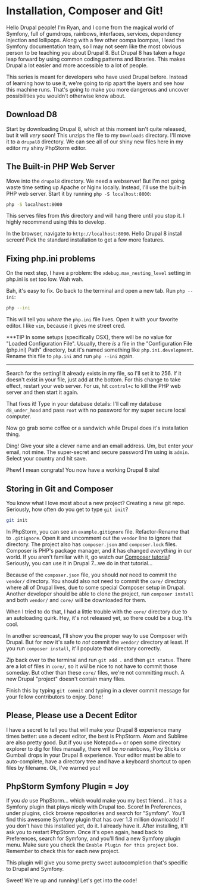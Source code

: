 # Installation, Composer and Git!

Hello Drupal people! I'm Ryan, and I come from the magical world of Symfony, full
of gumdrops, rainbows, interfaces, services, dependency injection and lollipops.
Along with a few other oompa loompas, I lead the Symfony documentation team, so I
may not seem like the most obvious person to be teaching you about Drupal 8. But
Drupal 8 has taken a *huge* leap forward by using common coding patterns and libraries.
This makes Drupal a lot easier and more accessible to a lot of people.

This series is meant for developers who have used Drupal before. Instead of learning
how to use it, we're going to rip apart the layers and see how this machine runs.
That's going to make you more dangerous and uncover possibilities you wouldn't otherwise
know about.

## Download D8

Start by downloading Drupal 8, which at this moment isn't quite released, but it will
*very* soon! This unzips the file to my `Downloads` directory. I'll move it to a
`drupal8` directory. We can see all of our shiny new files here in my editor my shiny
PhpStorm editor.

## The Built-in PHP Web Server

Move into the `drupal8` directory. We need a webserver! But I'm not going waste time
setting up Apache or Nginx locally. Instead, I'll use the built-in PHP web server.
Start it by running `php -S localhost:8000`:

```bash
php -S localhost:8000
```

This serves files from *this* directory
and will hang there until you stop it. I highly recommend using this to develop.

In the browser, navigate to `http://localhost:8000`. Hello Drupal 8 install screen!
Pick the standard installation to get a few more features.

## Fixing php.ini problems

On the next step, I have a problem: the `xdebug.max_nesting_level` setting in php.ini
is set too low. Wah wah.

Bah, it's easy to fix. Go back to the terminal and open a new tab. Run `php --ini`:

```bash
php --ini
```

This will tell you *where* the `php.ini` file lives. Open it with your favorite editor.
I like `vim`, because it gives me street cred.

***TIP
In some setups (specifically OSX), there will be *no* value for "Loaded Configuration File".
Usually, there *is* a file in the "Configuration File (php.ini) Path" directory,
but it's named something like `php.ini.development`. Rename this file to `php.ini`
and run `php --ini` again.
***

Search for the setting! It already exists in my file, so I'll set it to 256. If it
doesn't exist in your file, just add at the bottom. For this change to take effect,
restart your web server. For us, hit `control+c` to kill the PHP web server and then
start it again.

That fixes it! Type in your database details: I'll call my database `d8_under_hood`
and pass `root` with no password for my super secure local computer.

Now go grab some coffee or a sandwich while Drupal does it's installation thing. 

Ding! Give your site a clever name and an email address. Um, but enter *your* email,
not mine. The super-secret and secure password I'm using is `admin`. Select your country
and hit save.

Phew! I mean congrats! You now have a working Drupal 8 site!

## Storing in Git and Composer

You know what I love most about a new project? Creating a new git repo. Seriously,
how often do you get to type `git init`?

```bash
git init
```

In PhpStorm, you can see an `example.gitignore` file. Refactor-Rename that to `.gitignore`.
Open it and uncomment out the `vendor` line to ignore that directory. The project
also has `composer.json` and `composer.lock` files. Composer is PHP's package manager,
and it has changed *everything* in our world. If you aren't familiar with it, go
watch our [Composer tutorial](http://knpuniversity.com/screencast/composer)!
Seriously, you can use it in Drupal 7...we do in that tutorial...

Because of the `composer.json` file, you should *not* need to commit the `vendor/`
directory. You should also not need to commit the `core/` directory where all of
Drupal lives, due to some special Composer setup in Drupal. Another developer should
be able to clone the project, run `composer install` and both `vendor/` and `core/`
will be downloaded for them.

When I tried to do that, I had a little trouble with the `core/` directory due to
an autoloading quirk. Hey, it's not released yet, so there could be a bug. It's cool.

In another screencast, I'll show you the proper way to use Composer with Drupal.
But for now it's safe to *not* commit the `vendor/` directory at least. If you run
`composer install`, it'll populate that directory correctly.

Zip back over to the terminal and run `git add .` and then `git status`. There are
a lot of files in `core/`, so it *will* be nice to not have to commit those someday.
But other than these `core/` files, we're not committing much. A new Drupal "project"
doesn't contain many files.

Finish this by typing `git commit` and typing in a clever commit message for your
fellow contributors to enjoy. Done!

## Please, Please use a Decent Editor

I have a secret to tell you that will make your Drupal 8 experience many times better:
use a decent editor, the best is PhpStorm. Atom and Sublime are also pretty good.
But if you use Notepad++ or open some directory explorer to dig for files manually,
there will be *no* rainbows, Pixy Sticks or Gumball drops in your Drupal 8 experience.
Your editor must be able to auto-complete, have a directory tree and have a keyboard
shortcut to open files by filename. Ok, I've warned you!

## PhpStorm Symfony Plugin = Joy

If you *do* use PhpStorm... which would make you my best friend... it has a Symfony
plugin that plays nicely with Drupal too. Score! In Preferences, under plugins, click
browse repositories and search for "Symfony". You'll find this awesome Symfony plugin
that has over 1.3 million downloads! If you don't have this installed yet, do it.
I already have it. After installing, it'll ask you to restart PhpStorm. Once it's
open again, head back to Preferences, search for Symfony, and you'll find a new
Symfony plugin menu. Make sure you check the `Enable Plugin for this project` box.
Remember to check this for each new project.

This plugin will give you some pretty sweet autocompletion that's specific to Drupal
and Symfony.

Sweet! We're up and running! Let's get into the code!
